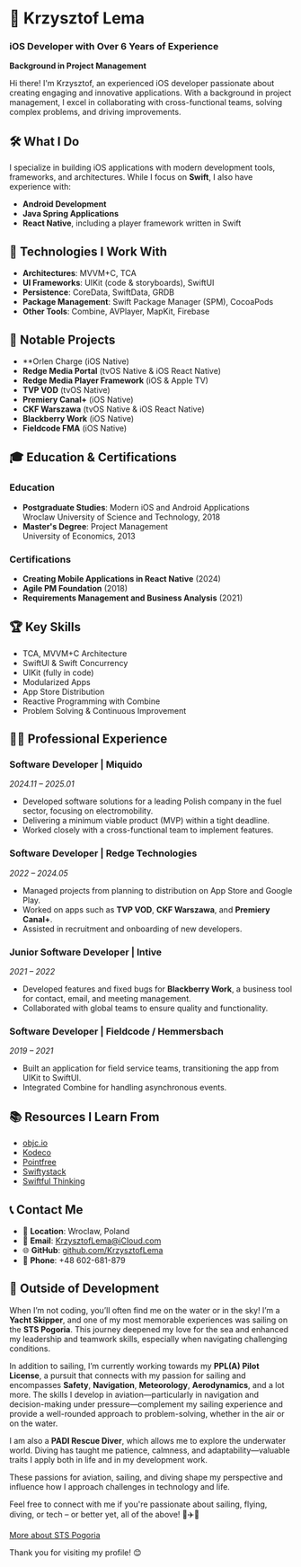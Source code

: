 # 👋 Krzysztof Lema

### iOS Developer with Over 6 Years of Experience  
**Background in Project Management**

Hi there! I'm Krzysztof, an experienced iOS developer passionate about creating engaging and innovative applications. With a background in project management, I excel in collaborating with cross-functional teams, solving complex problems, and driving improvements.


## 🛠 What I Do

I specialize in building iOS applications with modern development tools, frameworks, and architectures. While I focus on **Swift**, I also have experience with:

- **Android Development**
- **Java Spring Applications**
- **React Native**, including a player framework written in Swift


## 🧰 Technologies I Work With

- **Architectures**: MVVM+C, TCA  
- **UI Frameworks**: UIKit (code & storyboards), SwiftUI  
- **Persistence**: CoreData, SwiftData, GRDB  
- **Package Management**: Swift Package Manager (SPM), CocoaPods  
- **Other Tools**: Combine, AVPlayer, MapKit, Firebase  


## 📱 Notable Projects

- **Orlen Charge (iOS Native)
- **Redge Media Portal** (tvOS Native & iOS React Native)  
- **Redge Media Player Framework** (iOS & Apple TV)  
- **TVP VOD** (tvOS Native)  
- **Premiery Canal+** (iOS Native)  
- **CKF Warszawa** (tvOS Native & iOS React Native)  
- **Blackberry Work** (iOS Native)  
- **Fieldcode FMA** (iOS Native)  


## 🎓 Education & Certifications

### **Education**
- **Postgraduate Studies**: Modern iOS and Android Applications  
  Wroclaw University of Science and Technology, 2018  
- **Master's Degree**: Project Management  
  University of Economics, 2013  

### **Certifications**
- **Creating Mobile Applications in React Native** (2024)  
- **Agile PM Foundation** (2018)  
- **Requirements Management and Business Analysis** (2021)  


## 🏆 Key Skills

- TCA, MVVM+C Architecture  
- SwiftUI & Swift Concurrency  
- UIKit (fully in code)  
- Modularized Apps  
- App Store Distribution  
- Reactive Programming with Combine  
- Problem Solving & Continuous Improvement  


## 👨‍💻 Professional Experience

### **Software Developer | Miquido**  
*2024.11 – 2025.01*  
- Developed software solutions for a leading Polish company in the fuel sector, focusing on electromobility.
- Delivering a minimum viable product (MVP) within a tight deadline.
- Worked closely with a cross-functional team to implement features.

### **Software Developer | Redge Technologies**  
*2022 – 2024.05*  
- Managed projects from planning to distribution on App Store and Google Play.  
- Worked on apps such as **TVP VOD**, **CKF Warszawa**, and **Premiery Canal+**.  
- Assisted in recruitment and onboarding of new developers.  

### **Junior Software Developer | Intive**  
*2021 – 2022*  
- Developed features and fixed bugs for **Blackberry Work**, a business tool for contact, email, and meeting management.  
- Collaborated with global teams to ensure quality and functionality.  

### **Software Developer | Fieldcode / Hemmersbach**  
*2019 – 2021*  
- Built an application for field service teams, transitioning the app from UIKit to SwiftUI.  
- Integrated Combine for handling asynchronous events.  


## 📚 Resources I Learn From

- [objc.io](https://www.objc.io)  
- [Kodeco](https://www.kodeco.com)  
- [Pointfree](https://www.pointfree.co)  
- [Swiftystack](https://www.swiftystack.com)  
- [Swiftful Thinking](https://www.swiftful-thinking.com)  


## 📞 Contact Me

- 📍 **Location**: Wroclaw, Poland  
- 📧 **Email**: [KrzysztofLema@iCloud.com](mailto:KrzysztofLema@iCloud.com)  
- 🌐 **GitHub**: [github.com/KrzysztofLema](https://github.com/KrzysztofLema)  
- 📱 **Phone**: +48 602-681-879  

## 🌊 Outside of Development

When I’m not coding, you’ll often find me on the water or in the sky! I’m a **Yacht Skipper**, and one of my most memorable experiences was sailing on the **STS Pogoria**. This journey deepened my love for the sea and enhanced my leadership and teamwork skills, especially when navigating challenging conditions.

In addition to sailing, I’m currently working towards my **PPL(A) Pilot License**, a pursuit that connects with my passion for sailing and encompasses **Safety**, **Navigation**, **Meteorology**, **Aerodynamics**, and a lot more. The skills I develop in aviation—particularly in navigation and decision-making under pressure—complement my sailing experience and provide a well-rounded approach to problem-solving, whether in the air or on the water.

I am also a **PADI Rescue Diver**, which allows me to explore the underwater world. Diving has taught me patience, calmness, and adaptability—valuable traits I apply both in life and in my development work.

These passions for aviation, sailing, and diving shape my perspective and influence how I approach challenges in technology and life.

Feel free to connect with me if you're passionate about sailing, flying, diving, or tech – or better yet, all of the above! 🌊✈️🚤

[More about STS Pogoria](https://stspogoria.pl)

Thank you for visiting my profile! 😊
